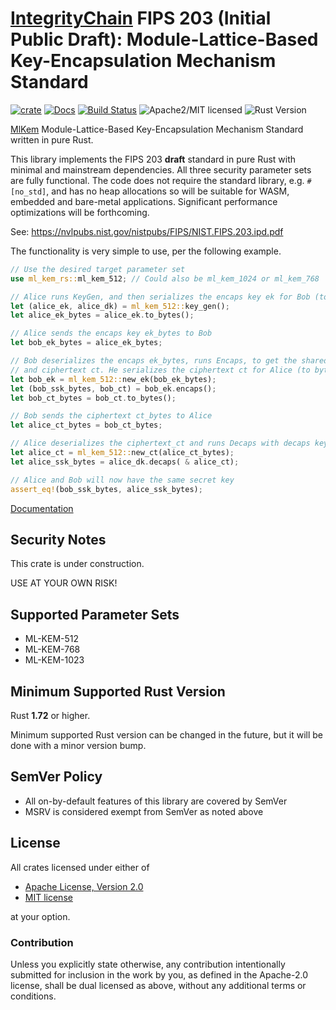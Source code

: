 # [IntegrityChain] FIPS 203 (Initial Public Draft): Module-Lattice-Based Key-Encapsulation Mechanism Standard

[![crate][crate-image]][crate-link]
[![Docs][docs-image]][docs-link]
[![Build Status][build-image]][build-link]
![Apache2/MIT licensed][license-image]
![Rust Version][rustc-image]

[MlKem] Module-Lattice-Based Key-Encapsulation Mechanism Standard written in pure Rust.

This library implements the FIPS 203 **draft** standard in pure Rust with minimal and
mainstream dependencies. All three security parameter sets are fully functional. The
code does not require the standard library, e.g. `#[no_std]`, and has no heap
allocations so will be suitable for WASM, embedded and bare-metal applications.
Significant performance optimizations will be forthcoming.

See: <https://nvlpubs.nist.gov/nistpubs/FIPS/NIST.FIPS.203.ipd.pdf>

The functionality is very simple to use, per the following example.

~~~rust
// Use the desired target parameter set
use ml_kem_rs::ml_kem_512; // Could also be ml_kem_1024 or ml_kem_768

// Alice runs KeyGen, and then serializes the encaps key ek for Bob (to bytes)
let (alice_ek, alice_dk) = ml_kem_512::key_gen();
let alice_ek_bytes = alice_ek.to_bytes();

// Alice sends the encaps key ek_bytes to Bob
let bob_ek_bytes = alice_ek_bytes;

// Bob deserializes the encaps ek_bytes, runs Encaps, to get the shared secret 
// and ciphertext ct. He serializes the ciphertext ct for Alice (to bytes)
let bob_ek = ml_kem_512::new_ek(bob_ek_bytes);
let (bob_ssk_bytes, bob_ct) = bob_ek.encaps();
let bob_ct_bytes = bob_ct.to_bytes();

// Bob sends the ciphertext ct_bytes to Alice
let alice_ct_bytes = bob_ct_bytes;

// Alice deserializes the ciphertext_ct and runs Decaps with decaps key
let alice_ct = ml_kem_512::new_ct(alice_ct_bytes);
let alice_ssk_bytes = alice_dk.decaps( & alice_ct);

// Alice and Bob will now have the same secret key
assert_eq!(bob_ssk_bytes, alice_ssk_bytes);
~~~

[Documentation][docs-link]

## Security Notes

This crate is under construction.

USE AT YOUR OWN RISK!

## Supported Parameter Sets

- ML-KEM-512
- ML-KEM-768
- ML-KEM-1023

## Minimum Supported Rust Version

Rust **1.72** or higher.

Minimum supported Rust version can be changed in the future, but it will be
done with a minor version bump.

## SemVer Policy

- All on-by-default features of this library are covered by SemVer
- MSRV is considered exempt from SemVer as noted above

## License

All crates licensed under either of

* [Apache License, Version 2.0](http://www.apache.org/licenses/LICENSE-2.0)
* [MIT license](http://opensource.org/licenses/MIT)

at your option.

### Contribution

Unless you explicitly state otherwise, any contribution intentionally submitted
for inclusion in the work by you, as defined in the Apache-2.0 license, shall be
dual licensed as above, without any additional terms or conditions.

[//]: # (badges)

[crate-image]: https://buildstats.info/crate/ml-kem-rs

[crate-link]: https://crates.io/crates/ml-kem-rs

[docs-image]: https://docs.rs/ml-kem-rs/badge.svg

[docs-link]: https://docs.rs/ml-kem-rs/

[build-image]: https://github.com/integritychain/ml-kem-rs/workflows/integration/badge.svg?branch=master&event=push

[build-link]: https://github.com/integritychain/ml-kem-rs/actions?query=workflow%3Aintegration

[license-image]: https://img.shields.io/badge/license-Apache2.0/MIT-blue.svg

[rustc-image]: https://img.shields.io/badge/rustc-1.72+-blue.svg

[//]: # (general links)

[IntegrityChain]: https://github.com/integritychain/

[MlKem]: https://csrc.nist.gov/pubs/fips/203/ipd
